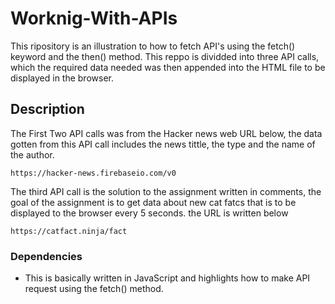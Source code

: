 # Worknig-With-APIs

This ripository is an illustration to how to fetch API's using the fetch() keyword and the then() method.
This reppo is dividded into three API calls, which the required data needed was then appended into the HTML file to be displayed in the browser.


## Description

The First Two API calls was from the Hacker news web URL below, the data gotten from this API call includes the news tittle, the type and the name of the author.

```
https://hacker-news.firebaseio.com/v0
```

The third API call is the solution to the assignment written in comments, the goal of the assignment is to get data about new cat fatcs that is to be displayed to the browser every 5 seconds. the URL is written below

```
https://catfact.ninja/fact
```

### Dependencies

* This is basically written in JavaScript and highlights how to make API request using the fetch() method.
